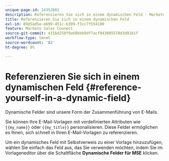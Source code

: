```yaml
---
unique-page-id: 14352601
description: Referenzieren Sie sich in einem dynamischen Feld - Marketo Docs - Produktdokumentation
title: Referenzieren Sie sich in einem dynamischen Feld
exl-id: 89d5ad5e-e699-451c-b399-f3cc7f554100
feature: Marketo Sales Connect
source-git-commit: 431bd258f9a68bbb9df7acf043085578d3d91b1f
workflow-type: tm+mt
source-wordcount: '82'
ht-degree: 0%

---
```


# Referenzieren Sie sich in einem dynamischen Feld {#reference-yourself-in-a-dynamic-field}

Dynamische Felder sind unsere Form der Zusammenführung von E-Mails.

Sie können Ihre E-Mail-Vorlagen mit vordefinierten Attributen wie `{{my_name}}` oder `{{my_title}}` personalisieren. Diese Felder ermöglichen es Ihnen, sich schnell in Ihren E-Mail-Vorlagen zu referenzieren.

Um ein dynamisches Feld mit Selbstverweis zu einer Vorlage hinzuzufügen, wählen Sie einfach das Feld aus, das Sie verwenden möchten, indem Sie im Vorlageneditor über die Schaltfläche **Dynamische Felder für MSE** klicken.
